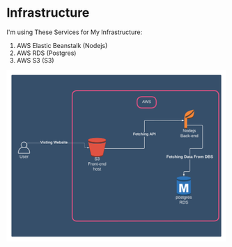 
# Infrastructure

I'm using These Services for My Infrastructure:

1. AWS Elastic Beanstalk (Nodejs)
1. AWS RDS (Postgres)
1. AWS S3 (S3)

![System Architecture](../Digrams/SystemDesign.png)
